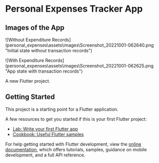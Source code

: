 # Personal Expenses Tracker App

## Images of the App

![Without Expenditure Records] (personal_expenses\assets\images\Screenshot_20221001-062640.png "Initial state without transaction records")

![With Expenditure Records] (personal_expenses\assets\images\Screenshot_20221001-062625.png "App state with transaction records")

A new Flutter project.

## Getting Started

This project is a starting point for a Flutter application.

A few resources to get you started if this is your first Flutter project:

- [Lab: Write your first Flutter app](https://docs.flutter.dev/get-started/codelab)
- [Cookbook: Useful Flutter samples](https://docs.flutter.dev/cookbook)

For help getting started with Flutter development, view the
[online documentation](https://docs.flutter.dev/), which offers tutorials,
samples, guidance on mobile development, and a full API reference.
